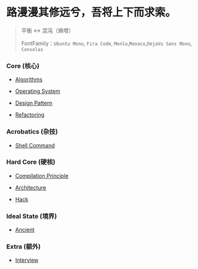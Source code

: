 # 路漫漫其修远兮，吾将上下而求索。
> 平衡 ↔ 混沌（熵增）
>
> FontFamily：`Ubuntu Mono`, `Fira Code`, `Menlo`,`Monaco`,`DejaVu Sans Mono`, `Consolas`

### Core (核心)

+ [Algorithms](/docs/Core/Algorithms/Main.md)

+ [Operating System](/docs/Core/System/Main.md)

+ [Design Pattern](/docs/Core/DesignPattern/DesignPatterns.md)

+ [Refactoring](/docs/Core/Refactoring/Refactoring.md)


### Acrobatics (杂技)

+ [Shell Command](/docs/Acrobatics/Shell.md)

### Hard Core (硬核)

+ [Compilation Principle]()
+ [Architecture]()

+ [Hack]()

### Ideal State (境界)

+ [Ancient]()

### Extra (额外)

+ [Interview]()

